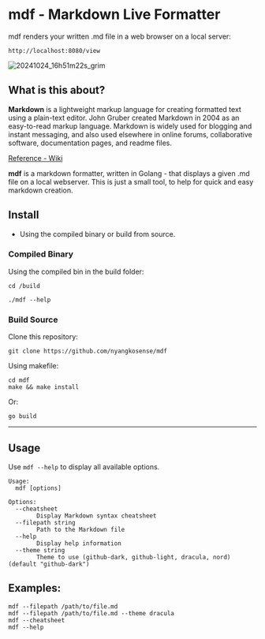 # mdf - Markdown Live Formatter

mdf renders your written .md file in a web browser on a local server:
```
http://localhost:8080/view
```
![20241024_16h51m22s_grim](https://github.com/user-attachments/assets/1eacee9d-bf40-4c29-91fc-bbe5ed75a64d)



## What is this about?

**Markdown** is a lightweight markup language for creating formatted text using a plain-text editor. John Gruber created Markdown in 2004 as an easy-to-read markup language. Markdown is widely used for blogging and instant messaging, and also used elsewhere in online forums, collaborative software, documentation pages, and readme files.

[Reference - Wiki](https://en.wikipedia.org/wiki/Markdown)

**mdf** is a markdown formatter, written in Golang - that displays a given .md file on a local webserver. 
This is just a small tool, to help for quick and easy markdown creation. 

## Install

- Using the compiled binary or build from source.

### Compiled Binary 

Using the compiled bin in the build folder:

```
cd /build
```

```
./mdf --help
```


### Build Source

Clone this repository:
```
git clone https://github.com/nyangkosense/mdf
```

Using makefile:
```
cd mdf
make && make install
```

Or:

```
go build 
```
---

## Usage

Use `mdf --help` to display all available options.

```
Usage:
  mdf [options]

Options:
  --cheatsheet
        Display Markdown syntax cheatsheet
  --filepath string
        Path to the Markdown file
  --help
        Display help information
  --theme string
        Theme to use (github-dark, github-light, dracula, nord) (default "github-dark")
```

## Examples:

```
mdf --filepath /path/to/file.md
mdf --filepath /path/to/file.md --theme dracula
mdf --cheatsheet
mdf --help
```
